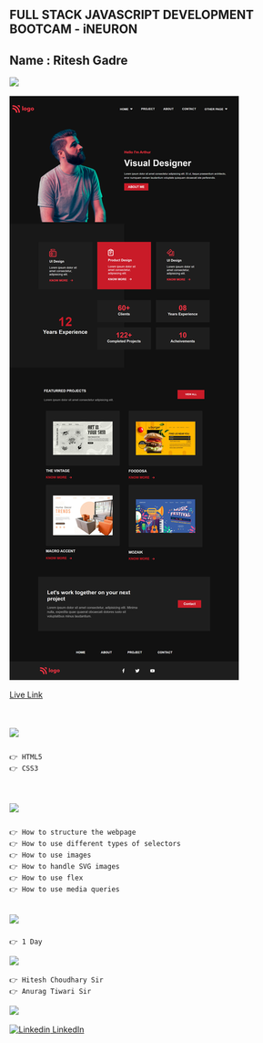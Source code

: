 ## FULL STACK JAVASCRIPT DEVELOPMENT BOOTCAM - iNEURON

## Name : Ritesh Gadre

![](https://img.shields.io/badge/Project%2015-Deployed-green)

![](./images/Arthur%20Portfolio%20Page%20Screenshot%20-%20127.0.0.1.png)

[Live Link](https://ritesh-dance-landing-page.netlify.app/)

# ![](https://img.shields.io/badge/-Technologies%20Used-blue)
```
👉 HTML5
👉 CSS3
```

# ![](https://img.shields.io/badge/-Learnings-orange)

```
👉 How to structure the webpage
👉 How to use different types of selectors
👉 How to use images
👉 How to handle SVG images
👉 How to use flex
👉 How to use media queries
```

## ![](https://img.shields.io/badge/-Time%20Taken-orange)
```
👉 1 Day
```

![](https://img.shields.io/badge/-Speacial%20Thanks-orange)
```
👉 Hitesh Choudhary Sir
👉 Anurag Tiwari Sir
```

![](https://img.shields.io/badge/-Connect%20with%20me-blue)

[![Linkedin](https://i.stack.imgur.com/gVE0j.png) LinkedIn](https://www.linkedin.com/in/ritesh-gadre-80a0a9188/)